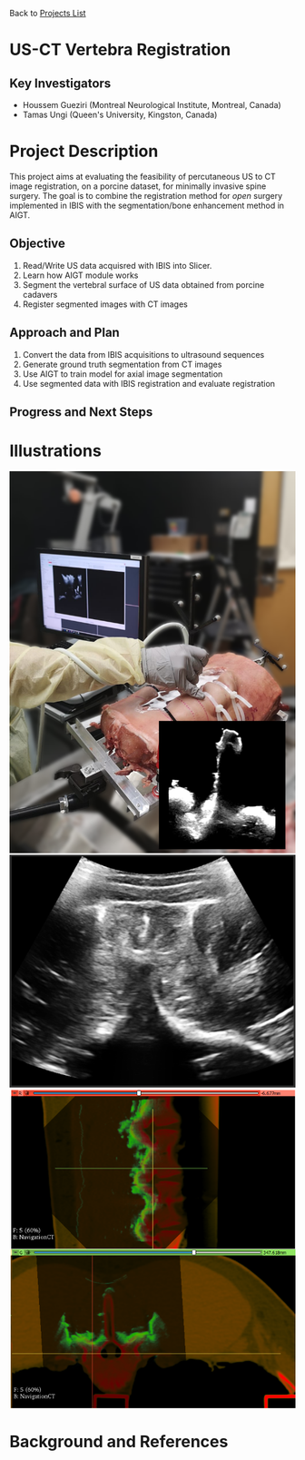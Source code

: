 Back to [Projects List](../../README.md#ProjectsList)

# US-CT Vertebra Registration

## Key Investigators

- Houssem Gueziri (Montreal Neurological Institute, Montreal, Canada)
- Tamas Ungi (Queen's University, Kingston, Canada)

# Project Description

This project aims at evaluating the feasibility of percutaneous US to CT image registration, on a porcine dataset, for minimally invasive spine surgery. 
The goal is to combine the registration method for _open_ surgery implemented in IBIS with the segmentation/bone enhancement method in AIGT.

## Objective

<!-- Describe here WHAT you would like to achieve (what you will have as end result). -->

1. Read/Write US data acquisred with IBIS into Slicer.
2. Learn how AIGT module works
3. Segment the vertebral surface of US data obtained from porcine cadavers
4. Register segmented images with CT images

## Approach and Plan

<!-- Describe here HOW you would like to achieve the objectives stated above. -->

1. Convert the data from IBIS acquisitions to ultrasound sequences
2. Generate ground truth segmentation from CT images
3. Use AIGT to train model for axial image segmentation
4. Use segmented data with IBIS registration and evaluate registration

## Progress and Next Steps

<!-- Update this section as you make progress, describing of what you have ACTUALLY DONE. If there are specific steps that you could not complete then you can describe them here, too. -->



# Illustrations

<!-- Add pictures and links to videos that demonstrate what has been accomplished.
![Description of picture](Example2.jpg)
![Some more images](Example2.jpg)
-->

![Open surgery acquisition](open.png)
![Percutaneous acquisition](percutaneous.png)
![US-CT registration](registration.png)

# Background and References

<!-- If you developed any software, include link to the source code repository. If possible, also add links to sample data, and to any relevant publications. -->